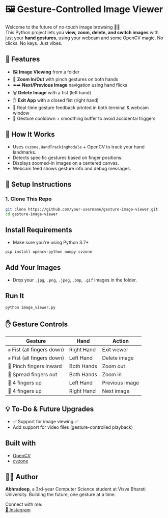 # 🖼️ Gesture-Controlled Image Viewer

Welcome to the future of no-touch image browsing 👋✨  
This Python project lets you **view, zoom, delete, and switch images** with just your **hand gestures**, using your webcam and some OpenCV magic. No clicks. No keys. Just vibes.

## 🔮 Features

- 🖼️ **Image Viewing** from a folder
- 🤏 **Zoom In/Out** with pinch gestures on both hands
- ⬅️➡️ **Next/Previous Image** navigation using hand flicks
- 🗑️ **Delete Image** with a fist (left hand)
- ✋ **Exit App** with a closed fist (right hand)
- 💬 Real-time gesture feedback printed in both terminal & webcam window
- 🧠 Gesture cooldown + smoothing buffer to avoid accidental triggers

## 🎯 How It Works

- Uses `cvzone.HandTrackingModule` + OpenCV to track your hand landmarks.
- Detects specific gestures based on finger positions.
- Displays zoomed-in images on a centered canvas.
- Webcam feed shows gesture info and debug messages.

## 🚀 Setup Instructions

### 1. Clone This Repo

```bash
git clone https://github.com/your-username/gesture-image-viewer.git
cd gesture-image-viewer
```
## Install Requirements
- Make sure you're using Python 3.7+
```bash
pip install opencv-python numpy cvzone
```
## Add Your Images
- Drop your `.jpg`, `.png`, `.jpeg`, `.bmp`, `.gif` images in the folder.

## Run It
```bash
python image_viewer.py
```

## ✋ Gesture Controls
| Gesture                   | Hand       | Action         |
| ------------------------- | ---------- | -------------- |
| ✊ Fist (all fingers down) | Right Hand | Exit viewer    |
| ✊ Fist (all fingers down) | Left Hand  | Delete image   |
| 🤏 Pinch fingers inward   | Both Hands | Zoom out       |
| 🤏 Spread fingers out     | Both Hands | Zoom in        |
| 👋 4 fingers up           | Left Hand  | Previous image |
| 👋 4 fingers up           | Right Hand | Next image     |

## 💡 To-Do & Future Upgrades
- ✅ Support for image viewing ✅
- Add support for video files (gesture-controlled playback)

## Built with 
- [OpenCV](https://opencv.org/)
- [cvzone](https://github.com/cvzone)

## 👨‍💻 Author
**Abhradeep**, a 3rd-year Computer Science student at Visva Bharati University.
Building the future, one gesture at a time.

Connect with me:\
[📸 Instagram](https://www.instagram.com/deep_abhra/)